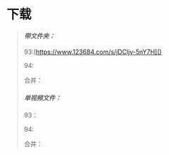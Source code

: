 # 下载

> #### *带文件夹：*
>
>   93:[https://www.123684.com/s/jDCljv-5nY7H]()
>
>   94:
>
>   合并：
>
> #### *单视频文件：*
>
>   93：
>
>   94:
>
>   合并：
>
> 
